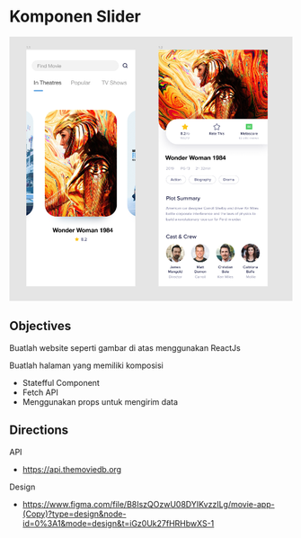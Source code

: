 
# Komponen Slider

![Header](assets/movie-app.png)

  

## Objectives

Buatlah website seperti gambar di atas menggunakan ReactJs


  Buatlah halaman yang memiliki komposisi
- Statefful Component
- Fetch API
- Menggunakan props untuk mengirim data


## Directions
API
- https://api.themoviedb.org

Design
- https://www.figma.com/file/B8IszQOzwU08DYIKvzzILg/movie-app-(Copy)?type=design&node-id=0%3A1&mode=design&t=iGz0Uk27fHRHbwXS-1